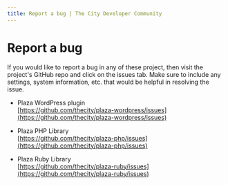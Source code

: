 ```yaml
---
title: Report a bug | The City Developer Community
---
```


# Report a bug

If you would like to report a bug in any of these project, then visit the project's GitHub repo and click on the issues tab.  Make sure to include any settings, system information, etc. that would be helpful in resolving the issue.


* Plaza WordPress plugin  
[https://github.com/thecity/plaza-wordpress/issues](https://github.com/thecity/plaza-wordpress/issues)


* Plaza PHP Library  
[https://github.com/thecity/plaza-php/issues](https://github.com/thecity/plaza-php/issues)


* Plaza Ruby Library  
[https://github.com/thecity/plaza-ruby/issues](https://github.com/thecity/plaza-ruby/issues)